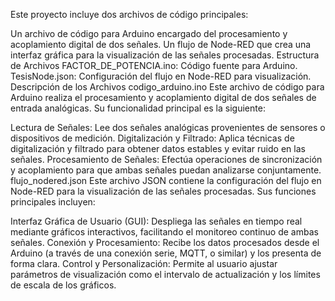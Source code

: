 Este proyecto incluye dos archivos de código principales:

Un archivo de código para Arduino encargado del procesamiento y acoplamiento digital de dos señales.
Un flujo de Node-RED que crea una interfaz gráfica para la visualización de las señales procesadas.
Estructura de Archivos
FACTOR_DE_POTENCIA.ino: Código fuente para Arduino.
TesisNode.json: Configuración del flujo en Node-RED para visualización.
Descripción de los Archivos
codigo_arduino.ino
Este archivo de código para Arduino realiza el procesamiento y acoplamiento digital de dos señales de entrada analógicas. Su funcionalidad principal es la siguiente:

Lectura de Señales: Lee dos señales analógicas provenientes de sensores o dispositivos de medición.
Digitalización y Filtrado: Aplica técnicas de digitalización y filtrado para obtener datos estables y evitar ruido en las señales.
Procesamiento de Señales: Efectúa operaciones de sincronización y acoplamiento para que ambas señales puedan analizarse conjuntamente.
flujo_nodered.json
Este archivo JSON contiene la configuración del flujo en Node-RED para la visualización de las señales procesadas. Sus funciones principales incluyen:

Interfaz Gráfica de Usuario (GUI): Despliega las señales en tiempo real mediante gráficos interactivos, facilitando el monitoreo continuo de ambas señales.
Conexión y Procesamiento: Recibe los datos procesados desde el Arduino (a través de una conexión serie, MQTT, o similar) y los presenta de forma clara.
Control y Personalización: Permite al usuario ajustar parámetros de visualización como el intervalo de actualización y los límites de escala de los gráficos.
